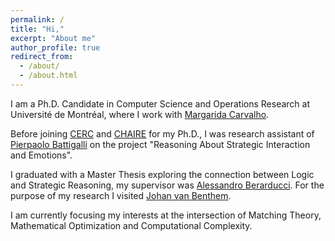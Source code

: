 ```yaml
---
permalink: /
title: "Hi,"
excerpt: "About me"
author_profile: true
redirect_from: 
  - /about/
  - /about.html
---
```



I am a Ph.D. Candidate in Computer Science and Operations Research at Université de Montréal, where I work with [Margarida Carvalho](http://margaridacarvalho.org). 

Before joining [CERC](https://cerc-datascience.polymtl.ca/) and [CHAIRE](http://margaridacarvalho.org/chair.html) for my Ph.D., I was research assistant of [Pierpaolo Battigalli](https://dec.unibocconi.eu/people/pierpaolo-battigalli) on the project "Reasoning About Strategic Interaction and Emotions". 

I graduated with a Master Thesis exploring the connection between Logic and Strategic Reasoning, my supervisor was [Alessandro Berarducci](https://people.dm.unipi.it/berardu/). For the purpose of my research I visited [Johan van Benthem](https://staff.fnwi.uva.nl/j.vanbenthem/). 


I am currently focusing my interests at the intersection of Matching Theory, Mathematical Optimization and Computational Complexity. 
